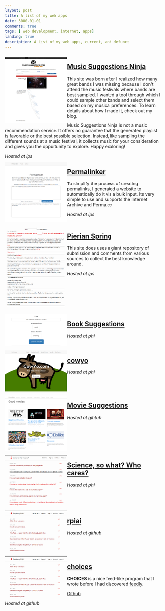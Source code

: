 ```yaml
---
layout: post
title: A list of my web apps
date: 3000-01-01
comments: true
tags: [ web development, internet, apps]
landing: true
description: A List of my web apps, current, and defunct
---
```



<div class="clearfix">

<div class="nav">
<img src='/assets/images/screencapture-www-musicsuggestions-ninja-1443972446616.png' width=200></img>
  </div>

  <section>
    <span><h2><a href="http://www.musicsuggestions.ninja" class="checkUrl">Music Suggestions Ninja</a></h2>
</span>
    <p>This site was born after I realized how many great bands I was missing because I don't attend the music festivals where bands are best sampled. I wanted a tool through which I could sample other bands and select them based on my musical preferences. To learn details about how I made it, check out my blog.</p>
  </section>

  <section>
    <p>Music Suggestions Ninja is not a music recommendation service. It offers no guarantee that the generated playlist is favorable or the best possible selection. Instead, like sampling the different sounds at a music festival, it collects music for your consideration and gives you the oppurtunity to explore. Happy exploring!</p>
  </section>

  <section>
  <i>Hosted at ips</i>
  </section>


</div>

<div class="clearfix">

<div class="nav">
<img src='/assets/images/screencapture-permalinker-duckdns-org-1443981521738.png' width=200></img>
  </div>

  <section>
    <span><h2><a href="http://permalinker.duckdns.org" class="checkUrl">Permalinker</a></h2>
</span>
    <p>To simplify the process of creating permalinks, I generated a website to automatically do it via a bulk input. Its very simple to use and supports the Internet Archive and Perma.cc</p>
  </section>

  <section>
  <i>Hosted at ips</i>
  </section>

</div>


<div class="clearfix">

<div class="nav">
<img src='/assets/images/screencapture-pierian-duckdns-org-1443981220361.png' width=200></img>
  </div>

  <section>
    <span><h2><a href="http://pierian.duckdns.org" class="checkUrl">Pierian Spring</a></h2>
</span>
    <p>This site does uses a giant repository of submission and comments from various sources to collect the best knowledge around.</p>
  </section>

  <section>
  <i>Hosted at ips</i>
  </section>

</div>

<div class="clearfix">

<div class="nav">
<img src='/assets/images/screencapture-book-duckdns-org-1443981737841.png' width=200></img>
  </div>

  <section>
    <span><h2><a href="http://book.duckdns.org" class="checkUrl">Book Suggestions</a></h2>
</span>
    <p></p>
  </section>

  <section>
  <i>Hosted at phi</i>
  </section>

</div>



<div class="clearfix">

<div class="nav">
<img src='/assets/images/screencapture-cowyo-com-about-1443981758949.png' width=200></img>
  </div>

  <section>
    <span><h2><a href="http://cowyo.com/about" class="checkUrl">cowyo</a></h2>
</span>
    <p></p>
  </section>

  <section>
  <i>Hosted at phi</i>
  </section>

</div>

<div class="clearfix">

<div class="nav">
<img src='/assets/images/screencapture-goodmovies-ninja-1443981773458.png' width=200></img>
  </div>

  <section>
    <span><h2><a href="http://goodmovies.ninja" class="checkUrl">Movie Suggestions</a></h2>
</span>
    <p></p>
  </section>

  <section>
  <i>Hosted at gihtub</i>
  </section>

</div>

<div class="clearfix">

<div class="nav">
<img src='/assets/images/screencapture-sciencesowhatwhocares-xyz-1443981799655.png' width=200></img>
  </div>

  <section>
    <span><h2><a href="http://sciencesowhatwhocares.xyz" class="checkUrl">Science, so what? Who cares?</a></h2>
</span>
    <p></p>
  </section>

  <section>
  <i>Hosted at phi</i>
  </section>

</div>

<div class="clearfix">

<div class="nav">
<img src='/assets/images/screencapture-rpiai-com-1443981810759.png' width=200></img>
  </div>

  <section>
    <span><h2><a href="http://rpiai.com" class="checkUrl">rpiai</a></h2>
</span>
    <p></p>
  </section>

  <section>
  <i>Hosted at github</i>
  </section>

</div>

<div class="clearfix">

<div class="nav">
<img src='/assets/images/screencapture-rpiai-com-1443981810759.png' width=200></img>
  </div>

  <section>
    <span><h2><a href="http://choices.duckdns.org.com" class="checkUrl">choices</a></h2>
</span>
    <p><strong>CHOICES</strong> is a nice feed-like program that I wrote before I had discovered <a href="http://feedly.com/i/my">feedly</a>.</p>
    <p><a href="https://github.com/schollz/choices">Github</a></p>
  </section>

  <section>
  <i>Hosted at github</i>
  </section>

</div>







<style>
.clearfix {
    overflow: auto;
}

.nav {
    float: left;
    margin-top:10px;
    width: 200px;
}

.section {
    margin-left: 206px;
}
</style>
<script src="https://ajax.googleapis.com/ajax/libs/jquery/1.11.3/jquery.min.js"></script>
<script>
function isValidURL(url) {
    var encodedURL = encodeURIComponent(url);
    var isValid = false;
    $.ajax({
      url: "https://query.yahooapis.com/v1/public/yql?q=select%20*%20from%20html%20where%20url%3D%22" + encodedURL + "%22&format=json",
      type: "get",
      async: false,
      dataType: "json",
      success: function(data) {
        isValid = data.query.results != null;
      },
      error: function(){
        isValid = false;
      }
    });
    return isValid;
}



$( document ).ready(function() {
      setTimeout(function() {
  $( "a.checkUrl" ).each(function() {
    var ele = $( this );
      console.log(ele.attr('href'));
    if (isValidURL(ele.attr('href')) == true) {
       ele.after( "&nbsp;<img src='https://img.shields.io/badge/website-online-green.svg'>"  );
    } else {
               ele.after( "&nbsp;<img src='https://img.shields.io/badge/website-offline-red.svg'>"  );
    }
  });
    }, 100);
});
</script>

